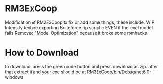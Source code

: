 # RM3ExCoop

Modification of RM2ExCoop to fix or add some things, these include:
WIP Intensity texture exporting
Bruteforce rip script.c EVEN if the level model fails
Removed "Model Optimization" because it broke some romhacks

# How to Download

to download, press the green code button and press download as zip. 
after that extract it and your exe should be at RM3ExCoop/bin/Debug/net6.0-windows